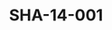 ---
pid: SHA-14-001
title: SHA-14-001
language: ar
collection: شرحبيل احمد
original_label: 
rights: شرحبيل احمد
location_of_original: شرحبيل احمد
photographer_or_studio: 
scanned_from: photograph 10.5 by 16
_date: '1963'
location: الخرطوم
description: حسن سروجي وشرحبيل احمد
additional_notes: 
permission_display: 'yes'
on_server: 'no'
on_website: 'no'
permalink: /archive/ar/sha-14-001.html
layout: photo-page
---